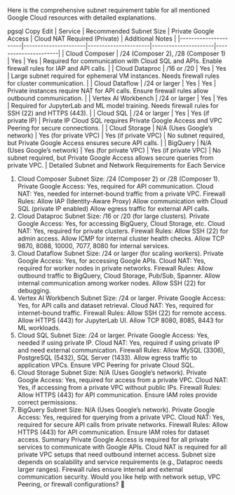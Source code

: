 Here is the comprehensive subnet requirement table for all mentioned Google Cloud resources with detailed explanations.

pgsql
Copy
Edit
| Service               | Recommended Subnet Size | Private Google Access | Cloud NAT Required (Private) | Additional Notes |
|----------------------|----------------------|----------------------|----------------------|----------------------|
| Cloud Composer      | /24 (Composer 2), /28 (Composer 1) | Yes | Yes | Required for communication with Cloud SQL and APIs. Enable firewall rules for IAP and API calls. |
| Cloud Dataproc      | /16 or /20 | Yes | Yes | Large subnet required for ephemeral VM instances. Needs firewall rules for cluster communication. |
| Cloud Dataflow      | /24 or larger | Yes | Yes | Private instances require NAT for API calls. Ensure firewall rules allow outbound communication. |
| Vertex AI Workbench | /24 or larger | Yes | Yes | Required for JupyterLab and ML model training. Needs firewall rules for SSH (22) and HTTPS (443). |
| Cloud SQL           | /24 or larger | Yes | Yes (if private IP) | Private IP Cloud SQL requires Private Google Access and VPC Peering for secure connections. |
| Cloud Storage       | N/A (Uses Google’s network) | Yes (for private VPC) | Yes (if private VPC) | No subnet required, but Private Google Access ensures secure API calls. |
| BigQuery           | N/A (Uses Google’s network) | Yes (for private VPC) | Yes (if private VPC) | No subnet required, but Private Google Access allows secure queries from private VPC. |
Detailed Subnet and Network Requirements for Each Service
1. Cloud Composer
Subnet Size: /24 (Composer 2) or /28 (Composer 1).
Private Google Access: Yes, required for API communication.
Cloud NAT: Yes, needed for internet-bound traffic from a private VPC.
Firewall Rules:
Allow IAP (Identity-Aware Proxy)
Allow communication with Cloud SQL (private IP enabled)
Allow egress traffic for external API calls.
2. Cloud Dataproc
Subnet Size: /16 or /20 (for large clusters).
Private Google Access: Yes, for accessing BigQuery, Cloud Storage, etc.
Cloud NAT: Yes, required for private clusters.
Firewall Rules:
Allow SSH (22) for admin access.
Allow ICMP for internal cluster health checks.
Allow TCP 9870, 8088, 10000, 7077, 8080 for internal services.
3. Cloud Dataflow
Subnet Size: /24 or larger (for scaling workers).
Private Google Access: Yes, for accessing Google APIs.
Cloud NAT: Yes, required for worker nodes in private networks.
Firewall Rules:
Allow outbound traffic to BigQuery, Cloud Storage, Pub/Sub, Spanner.
Allow internal communication among worker nodes.
Allow SSH (22) for debugging.
4. Vertex AI Workbench
Subnet Size: /24 or larger.
Private Google Access: Yes, for API calls and dataset retrieval.
Cloud NAT: Yes, required for internet-bound traffic.
Firewall Rules:
Allow SSH (22) for remote access.
Allow HTTPS (443) for JupyterLab UI.
Allow TCP 8080, 8085, 8443 for ML workloads.
5. Cloud SQL
Subnet Size: /24 or larger.
Private Google Access: Yes, needed if using private IP.
Cloud NAT: Yes, required if using private IP and need external communication.
Firewall Rules:
Allow MySQL (3306), PostgreSQL (5432), SQL Server (1433).
Allow egress traffic to application VPCs.
Ensure VPC Peering for private Cloud SQL.
6. Cloud Storage
Subnet Size: N/A (Uses Google’s network).
Private Google Access: Yes, required for access from a private VPC.
Cloud NAT: Yes, if accessing from a private VPC without public IPs.
Firewall Rules:
Allow HTTPS (443) for API communication.
Ensure IAM roles provide correct permissions.
7. BigQuery
Subnet Size: N/A (Uses Google’s network).
Private Google Access: Yes, required for querying from a private VPC.
Cloud NAT: Yes, required for secure API calls from private networks.
Firewall Rules:
Allow HTTPS (443) for API communication.
Ensure IAM roles for dataset access.
Summary
Private Google Access is required for all private services to communicate with Google APIs.
Cloud NAT is required for all private VPC setups that need outbound internet access.
Subnet size depends on scalability and service requirements (e.g., Dataproc needs larger ranges).
Firewall rules ensure internal and external communication security.
Would you like help with network setup, VPC Peering, or firewall configurations? 🚀
